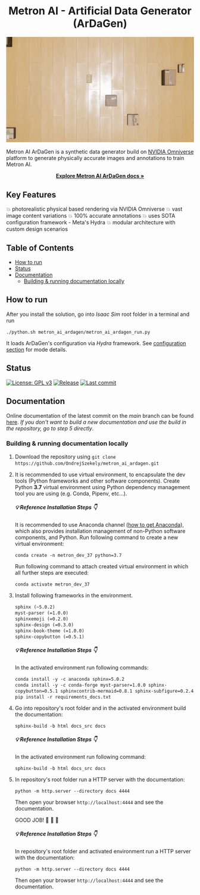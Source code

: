<h1 align="center">Metron AI - Artificial Data Generator (ArDaGen)</h1>

<p align="center">
  <kbd><img src="docs_src/imgs/title_img.jpg" alt="Title Illustative Image" width="700"></kbd>
</p>

Metron AI ArDaGen is a synthetic data generator build on
[NVIDIA Omniverse](https://developer.nvidia.com/nvidia-omniverse-platform) platform to generate physically accurate
images and annotations to train Metron AI.

<p align="center">
    <a href="https://ondrejszekely.github.io/metron_ai_ardagen"><strong>Explore Metron AI ArDaGen docs »</strong></a>
</p>

## Key Features <!-- omit in toc -->

:boom: photorealistic physical based rendering via NVIDIA Omniverse
:boom: vast image content variations
:boom: 100% accurate annotations
:boom: uses SOTA configuration framework - Meta's Hydra
:boom: modular architecture with custom design scenarios

## Table of Contents <!-- omit in toc -->
- [How to run](#how-to-run)
- [Status](#status)
- [Documentation](#documentation)
  - [Building \& running documentation locally](#building--running-documentation-locally)
  
## How to run

After you install the solution, go into *Isaac Sim* root folder in a terminal and run

```shell
./python.sh metron_ai_ardagen/metron_ai_ardagen_run.py
```

It loads ArDaGen's configuration via *Hydra* framework. See [configuration section](https://ondrejszekely.github.io/metron_ai_ardagen/configuration.html) for mode details.

## Status
[![License: GPL v3](https://img.shields.io/github/license/ondrejszekely/metron_ai_ardagen)](https://www.gnu.org/licenses/gpl-3.0) [![Release](https://img.shields.io/github/v/release/ondrejszekely/metron_ai_ardagen)](https://github.com/OndrejSzekely/metron_ai_ardagen/releases) [![Last commit](https://img.shields.io/github/last-commit/ondrejszekely/metron_ai_ardagen/develop)](https://github.com/OndrejSzekely/metron_ai_ardagen/compare/main...develop)

## Documentation
Online documentation of the latest commit on the *main* branch can be found [here](https://ondrejszekely.github.io/metron_ai_ardagen). *If you don't want to build a new documentation and use the build in the repository, go to step 5 directly*.

### Building & running documentation locally
1. Download the repository using `git clone https://github.com/OndrejSzekely/metron_ai_ardagen.git`
2. It is recommended to use virtual environment, to encapsulate the dev tools (Python frameworks and other software components). Create Python **3.7** virtual environment using Python dependency management tool you are using (e.g. Conda, Pipenv, etc...).
   
    ##### :bulb: Reference Installation Steps :point_down: <!-- omit in toc -->
    It is recommended to use Anaconda channel ([how to get Anaconda](https://www.anaconda.com/products/individual)),
    which also provides installation management of non-Python software components, and Python. Run following
    command to create a new virtual environment:
    ```shell
    conda create -n metron_dev_37 python=3.7
    ```
    Run following command to attach created virtual environment in which all further steps are executed:
    ```shell
    conda activate metron_dev_37
    ```

3. Install following frameworks in the environment.
    ```text
    sphinx (~5.0.2)
    myst-parser (=1.0.0)
    sphinxemoji (=0.2.0)
    sphinx-design (=0.3.0)
    sphinx-book-theme (=1.0.0)
    sphinx-copybutton (=0.5.1)
    ```

    ##### :bulb: Reference Installation Steps :point_down: <!-- omit in toc -->
    In the activated environment run following commands:
    ```shell
    conda install -y -c anaconda sphinx=5.0.2
    conda install -y -c conda-forge myst-parser=1.0.0 sphinx-copybutton=0.5.1 sphinxcontrib-mermaid=0.8.1 sphinx-subfigure=0.2.4
    pip install -r requirements_docs.txt
    ```

4. Go into repository's root folder and in the activated environment build the documentation:
   ```shell
   sphinx-build -b html docs_src docs
   ```

   ##### :bulb: Reference Installation Steps :point_down: <!-- omit in toc -->
   In the activated environment run following command:
   ```shell
   sphinx-build -b html docs_src docs
   ```

5. In repository's root folder run a HTTP server with the documentation:
   ```shell
   python -m http.server --directory docs 4444
   ```
   Then open your browser `http://localhost:4444` and see the documentation.

   GOOD JOB! :raised_hands: :rocket: :dizzy:

   ##### :bulb: Reference Installation Steps :point_down: <!-- omit in toc -->
   In repository's root folder and activated environment run a HTTP server with the documentation:
   ```shell
   python -m http.server --directory docs 4444
   ```
   Then open your browser `http://localhost:4444` and see the documentation.
